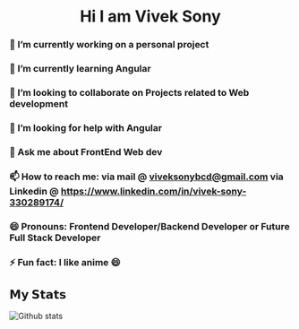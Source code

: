<h1 align= "center"> Hi I am Vivek Sony </h1>

<!-- ## Hi there 👋 -->

### 🔭 I’m currently working on a personal project 
### 🌱 I’m currently learning Angular
### 👯 I’m looking to collaborate on Projects related to Web development
### 🤔 I’m looking for help with Angular
### 💬 Ask me about FrontEnd Web dev
### 📫 How to reach me: via mail @ viveksonybcd@gmail.com via Linkedin @ https://www.linkedin.com/in/vivek-sony-330289174/
### 😄 Pronouns: Frontend Developer/Backend Developer or Future Full Stack Developer
### ⚡ Fun fact: I like anime 😄


## 𝗠𝘆 𝗦𝘁𝗮𝘁𝘀

![Github stats](https://github-readme-stats.vercel.app/api?username=Vtrrix&show_icons=true&hide_border=false&theme=tokyonight)
